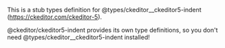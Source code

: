 This is a stub types definition for @types/ckeditor__ckeditor5-indent (https://ckeditor.com/ckeditor-5).

@ckeditor/ckeditor5-indent provides its own type definitions, so you don't need @types/ckeditor__ckeditor5-indent installed!